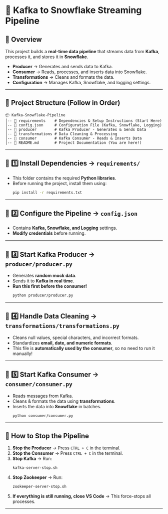 # 📌 Kafka to Snowflake Streaming Pipeline  

## 🚀 Overview  
This project builds a **real-time data pipeline** that streams data from **Kafka**, processes it, and stores it in **Snowflake**.  

- **Producer** → Generates and sends data to Kafka.  
- **Consumer** → Reads, processes, and inserts data into Snowflake.  
- **Transformations** → Cleans and formats the data.  
- **Configuration** → Manages Kafka, Snowflake, and logging settings.  

---

## 📂 Project Structure (Follow in Order)  

```
📦 Kafka-Snowflake-Pipeline
│-- 📂 requirements    # Dependencies & Setup Instructions (Start Here)
│-- 📄 config.json     # Configuration File (Kafka, Snowflake, Logging)
│-- 📂 producer        # Kafka Producer - Generates & Sends Data
│-- 📂 transformations # Data Cleaning & Processing
│-- 📂 consumer        # Kafka Consumer - Reads & Inserts Data
│-- 📄 README.md       # Project Documentation (You are here!)
```

---

## 🔹 1️⃣ Install Dependencies → `requirements/`  
- This folder contains the required **Python libraries**.  
- Before running the project, install them using:  
  ```bash
  pip install -r requirements.txt
  ```

---

## 🔹 2️⃣ Configure the Pipeline → `config.json`  
- Contains **Kafka, Snowflake, and Logging** settings.  
- **Modify credentials** before running.  

---

## 🔹 3️⃣ Start Kafka Producer → `producer/producer.py`  
- Generates **random mock data**.  
- Sends it to **Kafka in real time**.  
- **Run this first before the consumer!**  
  ```bash
  python producer/producer.py
  ```

---

## 🔹 4️⃣ Handle Data Cleaning → `transformations/transformations.py`  
- Cleans null values, special characters, and incorrect formats.  
- Standardizes **email, date, and numeric formats**.  
- This file is **automatically used by the consumer**, so no need to run it manually!  

---

## 🔹 5️⃣ Start Kafka Consumer → `consumer/consumer.py`  
- Reads messages from Kafka.  
- Cleans & formats the data using **transformations**.  
- Inserts the data into **Snowflake** in batches.  
  ```bash
  python consumer/consumer.py
  ```

---

## 🛑 How to Stop the Pipeline  

1. **Stop the Producer** → Press `CTRL + C` in the terminal.  
2. **Stop the Consumer** → Press `CTRL + C` in the terminal.  
3. **Stop Kafka** → Run:  
   ```bash
   kafka-server-stop.sh
   ```
4. **Stop Zookeeper** → Run:  
   ```bash
   zookeeper-server-stop.sh
   ```
5. **If everything is still running, close VS Code** → This force-stops all processes.  

---

